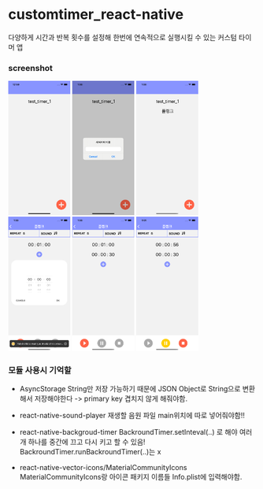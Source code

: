 # customtimer_react-native

다양하게 시간과 반복 횟수를 설정해 한번에 연속적으로 실행시킬 수 있는 커스텀 타이머 앱

### screenshot

<img src="/screenshots/Simulator Screen Shot - iPhone 11 - 2020-07-16 at 00.59.32.png" width="25%"></img>
<img src="/screenshots/Simulator Screen Shot - iPhone 11 - 2020-07-16 at 01.00.03.png" width="25%"></img>
<img src="/screenshots/Simulator Screen Shot - iPhone 11 - 2020-07-16 at 01.00.11.png" width="25%"></img>
<img src="/screenshots/Simulator Screen Shot - iPhone 11 - 2020-07-16 at 01.00.39.png" width="25%"></img>
<img src="/screenshots/Simulator Screen Shot - iPhone 11 - 2020-07-16 at 01.00.57.png" width="25%"></img>
<img src="/screenshots/Simulator Screen Shot - iPhone 11 - 2020-07-16 at 01.01.07.png" width="25%"></img>


### 모듈 사용시 기억할 
- AsyncStorage
 String만 저장 가능하기 때문에 JSON Object로 String으로 변환해서 저장해야한다
 -> primary key 겹치지 않게 해줘야함.
 
- react-native-sound-player
  재생할 음원 파일 main위치에 따로 넣어줘야함!!
  
- react-native-backgroud-timer
  BackroundTimer.setInteval(..) 로 해야 여러 개 하나를 중간에 끄고 다시 키고 할 수 있음!
  BackroundTimer.runBackroundTimer(..)는 x
  
- react-native-vector-icons/MaterialCommunityIcons 
  MaterialCommunityIcons랑 아이콘 패키지 이름들 Info.plist에 입력해야함.

 
